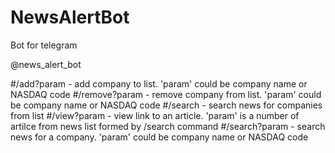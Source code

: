 # NewsAlertBot
Bot for telegram

@news_alert_bot

#/add?param - add company to list. 'param' could be company name or NASDAQ code
#/remove?param - remove company from list. 'param' could be company name or NASDAQ code
#/search - search news for companies from list
#/view?param - view link to an article. 'param' is a number of artilce from news list formed by /search command
#/search?param - search news for a company. 'param' could be company name or NASDAQ code
